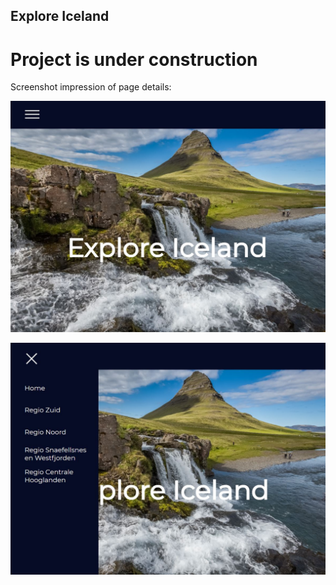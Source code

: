## Explore Iceland

# Project is under construction

Screenshot impression of page details:

![home-page](src/assets/screenshot-top-homepage.JPG)


![home-page-menu](src/assets/screenshot-top-homepage-menu.JPG)




